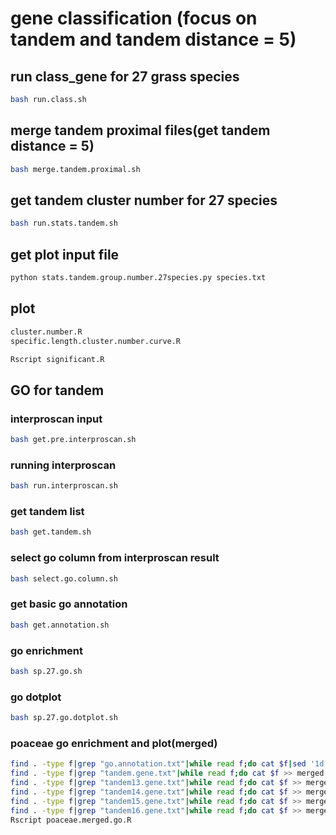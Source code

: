 # gene classification (focus on tandem and tandem distance = 5)

## run class_gene for 27 grass species

```bash
bash run.class.sh
```

## merge tandem proximal files(get tandem distance = 5)

```bash
bash merge.tandem.proximal.sh
```

## get tandem cluster number for 27 species

```bash
bash run.stats.tandem.sh
```

## get plot input file

```bash
python stats.tandem.group.number.27species.py species.txt
```

## plot

```bash
cluster.number.R
specific.length.cluster.number.curve.R
```

```bash
Rscript significant.R
```

## GO for tandem

### interproscan input

```bash
bash get.pre.interproscan.sh
```

### running interproscan

```bash
bash run.interproscan.sh
```

### get tandem list

```bash
bash get.tandem.sh
```

### select go column from interproscan result

```bash
bash select.go.column.sh
```

### get basic go annotation

```bash
bash get.annotation.sh
```

### go enrichment

```bash
bash sp.27.go.sh
```

### go dotplot

```bash
bash sp.27.go.dotplot.sh
```

### poaceae go enrichment and plot(merged)

```bash
find . -type f|grep "go.annotation.txt"|while read f;do cat $f|sed '1d' >> merged.annotation.txt;done
find . -type f|grep "tandem.gene.txt"|while read f;do cat $f >> merged.tandem.txt;done
find . -type f|grep "tandem13.gene.txt"|while read f;do cat $f >> merged.tandem13.txt;done
find . -type f|grep "tandem14.gene.txt"|while read f;do cat $f >> merged.tandem14.txt;done
find . -type f|grep "tandem15.gene.txt"|while read f;do cat $f >> merged.tandem15.txt;done
find . -type f|grep "tandem16.gene.txt"|while read f;do cat $f >> merged.tandem16.txt;done
Rscript poaceae.merged.go.R
```
